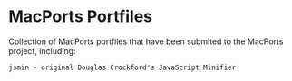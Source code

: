 MacPorts Portfiles
==================

Collection of MacPorts portfiles that have been submited to the MacPorts project, including:

	jsmin - original Douglas Crockford's JavaScript Minifier
